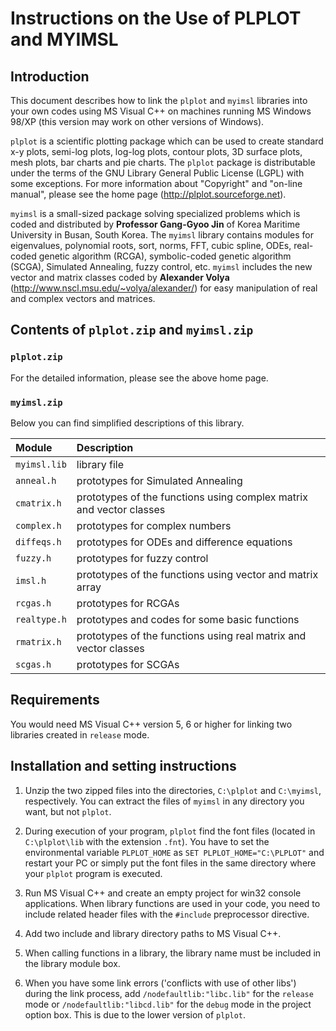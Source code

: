 # Instructions on the Use of PLPLOT and MYIMSL

## Introduction

This document describes how to link the `plplot` and `myimsl` libraries into your own codes using MS Visual C++ on machines running MS Windows 98/XP (this version may work on other versions of Windows).

`plplot` is a scientific plotting package which can be used to create standard x-y plots, semi-log plots, log-log plots, contour plots, 3D surface plots, mesh plots, bar charts and pie charts. The `plplot` package is distributable under the terms of the GNU Library General Public License (LGPL) with some exceptions. For more information about "Copyright" and "on-line manual", please see the home page (http://plplot.sourceforge.net).

`myimsl` is a small-sized package solving specialized problems which is coded and distributed by **Professor Gang-Gyoo Jin** of Korea Maritime University in Busan, South Korea. The `myimsl` library contains modules for eigenvalues, polynomial roots, sort, norms, FFT, cubic spline, ODEs, real-coded genetic algorithm (RCGA), symbolic-coded genetic algorithm (SCGA), Simulated Annealing, fuzzy control, etc. `myimsl` includes the new vector and matrix classes coded by **Alexander Volya** (http://www.nscl.msu.edu/~volya/alexander/) for easy manipulation of real and complex vectors and matrices.

## Contents of `plplot.zip` and `myimsl.zip`

### `plplot.zip`

For the detailed information, please see the above home page.

### `myimsl.zip`

Below you can find simplified descriptions of this library.

Module       | Description
:------------|:-------------------------------------------------------------------
`myimsl.lib` | library file
`anneal.h`   | prototypes for Simulated Annealing
`cmatrix.h`  | prototypes of the functions using complex matrix and vector classes
`complex.h`  | prototypes for complex numbers
`diffeqs.h`  | prototypes for ODEs and difference equations
`fuzzy.h`    | prototypes for fuzzy control
`imsl.h`     | prototypes of the functions using vector and matrix array
`rcgas.h`    | prototypes for RCGAs
`realtype.h` | prototypes and codes for some basic functions
`rmatrix.h`  | prototypes of the functions using real matrix and vector classes
`scgas.h`    | prototypes for SCGAs

## Requirements

You would need MS Visual C++ version 5, 6 or higher for linking two libraries created in `release` mode.

## Installation and setting instructions

1. Unzip the two zipped files into the directories, `C:\plplot` and `C:\myimsl`, respectively. You can extract the files of `myimsl` in any directory you want, but not `plplot`.

2. During execution of your program, `plplot` find the font files (located in `C:\plplot\lib` with the extension `.fnt`). You have to set the environmental variable `PLPLOT_HOME` as `SET PLPLOT_HOME="C:\PLPLOT"` and restart your PC or simply put the font files in the same directory where your `plplot` program is executed.

3. Run MS Visual C++ and create an empty project for win32 console applications. When library functions are used in your code, you need to include related header files with the `#include` preprocessor directive.

4. Add two include and library directory paths to MS Visual C++.

5. When calling functions in a library, the library name must be included in the library module box.

6. When you have some link errors ('conflicts with use of other libs') during the link process, add `/nodefaultlib:"libc.lib"` for the `release` mode or `/nodefaultlib:"libcd.lib"` for the `debug` mode in the project option box. This is due to the lower version of `plplot`.
